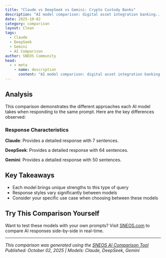 ```yaml
---
title: "Claude vs DeepSeek vs Gemini: Crypto Custody Banks"
description: "AI model comparison: digital asset integration banking..."
date: 2025-10-02
category: comparison
layout: Clean
tags:
  - Claude
  - DeepSeek
  - Gemini
  - AI Comparison
author: SNEOS Community
head:
  - - meta
    - name: description
      content: "AI model comparison: digital asset integration banking..."
---
```


<ChatComparison
  title="Claude vs DeepSeek vs Gemini: Crypto Custody Banks"
  prompt="digital asset integration banking"
  :responses='{
    "Claude": "# Digital Asset Integration in Banking\n\nDigital asset integration represents a significant transformation in traditional banking, encompassing cryptocurrencies, stablecoins, CBDCs, and tokenized assets. Here\u0027s a comprehensive overview:\n\n## Current Integration Models\n\n### **Custodial Services**\n- Secure storage and management of digital assets\n- Multi-signature wallets and cold storage solutions\n- Insurance coverage for digital holdings\n- Institutional-grade security protocols\n\n### **Trading \u0026 Exchange Services**\n- Crypto trading platforms integrated into banking apps\n- Fiat-to-crypto conversion services\n- Market making and liquidity provision\n- Real-time pricing and portfolio management\n\n### **Payment Solutions**\n- Blockchain-based cross-border transfers\n- Stablecoin payment rails\n- Programmable money and smart contracts\n- 24/7 settlement capabilities\n\n## Key Implementation Areas\n\n### **Infrastructure Development**\n- **Blockchain Integration**: Direct blockchain connectivity\n- **API Development**: Seamless third-party integrations\n- **Wallet Technology**: Hot and cold storage solutions\n- **Compliance Tools**: AML/KYC for digital assets\n\n### **Product Offerings**\n- Digital asset custody and management\n- Cryptocurrency lending and borrowing\n- Tokenized securities and bonds\n- DeFi protocol integrations\n\n## Benefits for Banks\n\n### **Operational Advantages**\n- **Cost Reduction**: Lower settlement and transfer costs\n- **Speed**: Near-instantaneous transactions\n- **Global Reach**: 24/7 international transfers\n- **Transparency**: Immutable transaction records\n\n### **Revenue Opportunities**\n- New fee structures and revenue streams\n- Expanded customer base (crypto-native users)\n- Enhanced treasury management services\n- Innovative financial products\n\n## Implementation Challenges\n\n### **Regulatory Compliance**\n- Evolving regulatory frameworks\n- Jurisdictional differences\n- Reporting requirements\n- Consumer protection standards\n\n### **Technical Challenges**\n- **Scalability**: Handling high transaction volumes\n- **Interoperability**: Multiple blockchain networks\n- **Security**: Protecting against cyber threats\n- **Integration**: Legacy system compatibility\n\n### **Risk Management**\n- Price volatility exposure\n- Operational risks\n- Liquidity management\n- Counterparty risks\n\n## Regulatory Landscape\n\n### **Key Considerations**\n- Banking license requirements for crypto services\n- Capital adequacy ratios for digital assets\n- Segregation of client funds\n- Regular audits and compliance reporting\n\n### **Global Variations**\n- **US**: Patchwork of federal and state regulations\n- **EU**: MiCA (Markets in Crypto-Assets) framework\n- **Asia**: Varying approaches from restrictive to progressive\n- **Emerging Markets**: Often more crypto-friendly policies\n\n## Technology Stack Requirements\n\n### **Core Infrastructure**\n\u0060\u0060\u0060\n\u250C\u2500\u2500\u2500\u2500\u2500\u2500\u2500\u2500\u2500\u2500\u2500\u2500\u2500\u2500\u2500\u2500\u2500\u2500\u2500\u2500\u2500\u2500\u2500\u2500\u2500\u2500\u2500\u2500\u2500\u2500\u2500\u2500\u2500\u2500\u2500\u2500\u2500\u2510\n\u2502        User Interface Layer        \u2502\n\u251C\u2500\u2500\u2500\u2500\u2500\u2500\u2500\u2500\u2500\u2500\u2500\u2500\u2500\u2500\u2500\u2500\u2500\u2500\u2500\u2500\u2500\u2500\u2500\u2500\u2500\u2500\u2500\u2500\u2500\u2500\u2500\u2500\u2500\u2500\u2500\u2500\u2500\u2524\n\u2502         API Gateway Layer          \u2502\n\u251C\u2500\u2500\u2500\u2500\u2500\u2500\u2500\u2500\u2500\u2500\u2500\u2500\u2500\u2500\u2500\u2500\u2500\u2500\u2500\u2500\u2500\u2500\u2500\u2500\u2500\u2500\u2500\u2500\u2500\u2500\u2500\u2500\u2500\u2500\u2500\u2500\u2500\u2524\n\u2502        Business Logic Layer        \u2502\n\u251C\u2500\u2500\u2500\u2500\u2500\u2500\u2500\u2500\u2500\u2500\u2500\u2500\u2500\u2500\u2500\u2500\u2500\u2500\u2500\u2500\u2500\u2500\u2500\u2500\u2500\u2500\u2500\u2500\u2500\u2500\u2500\u2500\u2500\u2500\u2500\u2500\u2500\u2524\n\u2502       Blockchain Integration       \u2502\n\u251C\u2500\u2500\u2500\u2500\u2500\u2500\u2500\u2500\u2500\u2500\u2500\u2500\u2500\u2500\u2500\u2500\u2500\u2500\u2500\u2500\u2500\u2500\u2500\u2500\u2500\u2500\u2500\u2500\u2500\u2500\u2500\u2500\u2500\u2500\u2500\u2500\u2500\u2524\n\u2502      Security \u0026 Compliance         \u2502\n\u2514\u2500\u2500\u2500\u2500\u2500\u2500\u2500\u2500\u2500\u2500\u2500\u2500\u2500\u2500\u2500\u2500\u2500\u2500\u2500\u2500\u2500\u2500\u2500\u2500\u2500\u2500\u2500\u2500\u2500\u2500\u2500\u2500\u2500\u2500\u2500\u2500\u2500\u2518\n\u0060\u0060\u0060\n\n### **Essential Components**\n- Multi-signature wallet infrastructure\n- Real-time blockchain monitoring\n- Automated compliance reporting\n- Risk management systems\n\n## Future Trends\n\n### **Emerging Developments**\n- **Central Bank Digital Currencies (CBDCs)**\n- **DeFi Integration**: Yield farming, liquidity mining\n- **NFT Services**: Custody and trading platforms\n- **Cross-Chain Solutions**: Multi-blockchain support\n\n### **Expected Evolution**\n- Increased regulatory clarity\n- Better user experience and interfaces\n- Enhanced security measures\n- Broader institutional adoption\n\n## Success Factors\n\n### **Strategic Considerations**\n1. **Phased Implementation**: Start with low-risk services\n2. **Partnership Strategy**: Collaborate with fintech providers\n3. **Talent Acquisition**: Build digital asset expertise\n4. **Customer Education**: Comprehensive user training\n5. **Risk Framework**: Robust governance structures\n\n### **Best Practices**\n- Maintain strong cybersecurity protocols\n- Ensure regulatory compliance from day one\n- Focus on user experience and education\n- Build scalable and flexible infrastructure\n- Establish clear risk management procedures\n\n## Conclusion\n\nDigital asset integration in banking represents both a significant opportunity and challenge. Success requires careful planning, robust",
    "DeepSeek": "Of course. This is a pivotal topic in modern finance. **Digital Asset Integration in Banking** refers to the process by which traditional financial institutions (banks) incorporate cryptocurrencies, stablecoins, tokenized assets (like real estate or securities), and other blockchain-based financial instruments into their existing suite of products and services.\n\nThis is not about replacing the traditional system but rather about bridging the old world with the new, digital-first financial ecosystem.\n\nHere\u2019s a comprehensive breakdown of what this entails, the drivers, the challenges, and the future outlook.\n\n---\n\n### 1. What Does Digital Asset Integration Actually Look Like in Practice?\n\nBanks are integrating digital assets in several key ways:\n\n| Integration Area | Description | Real-World Example |\n| :--- | :--- | :--- |\n| **Custody Services** | Banks use secure, regulated custodial solutions (often with specialized technology partners) to hold private keys for clients\u0027 digital assets, similar to how they safeguard traditional securities. | **BNY Mellon** offers a digital asset custody platform for select institutional clients. |\n| **Trading \u0026 Execution** | Providing clients (both retail and institutional) with the ability to buy, sell, and hold digital assets directly through their existing bank accounts or brokerage platforms. | **DBS Bank (Singapore)** runs a full-service digital exchange for institutional and accredited investors. |\n| **Payment \u0026 Transfers** | Using stablecoins or other digital currencies to facilitate faster, cheaper, and more transparent cross-border payments and settlements. | **J.P. Morgan** uses its **JPM Coin** for intraday repo transactions and cross-border payments for corporate clients. |\n| **Tokenization of Assets** | Converting rights to a physical or financial asset (e.g., a bond, a real estate fund, a private equity stake) into a digital token on a blockchain. This can increase liquidity, reduce costs, and enable fractional ownership. | **Soci\u00E9t\u00E9 G\u00E9n\u00E9rale** issued a digital green bond as a security token on the Ethereum blockchain. |\n| **Collateralized Lending** | Allowing clients to use their digital assets (like Bitcoin) as collateral for traditional currency loans. This unlocks liquidity without forcing the client to sell their assets. | Several private banks and fintechs like **Figure Technologies** and **Genesis** (in partnership with banks) offer this. |\n| **Wealth Management** | Offering clients exposure to digital assets through regulated products like Bitcoin ETFs, futures, or structured products, managed within their traditional investment portfolios. | Major wealth managers like **Morgan Stanley** and **UBS** provide access to Bitcoin ETFs for their clients. |\n\n---\n\n### 2. Key Drivers: Why Are Banks Doing This?\n\n*   **Client Demand:** Institutional investors, corporations, and a growing segment of retail customers are demanding access to digital assets. Banks risk losing clients to agile fintechs and native crypto companies if they don\u0027t adapt.\n*   **New Revenue Streams:** Fees from custody, trading, asset management, and lending on digital assets represent a significant new source of revenue.\n*   **Efficiency Gains:** Blockchain technology can streamline back-office operations, such as clearing and settlement, reducing costs and counterparty risk. Tokenization can automate complex processes like corporate actions and dividend payments.\n*   **Competitive Pressure:** The rise of DeFi (Decentralized Finance) and the potential for a new, parallel financial system pose an existential threat to traditional banks\u0027 intermediation role.\n*   **Regulatory Clarity (Emerging):** As jurisdictions like the EU (with MiCA), Hong Kong, and the UAE establish clearer regulatory frameworks, banks feel more confident to operate within defined guardrails.\n\n---\n\n### 3. Major Challenges \u0026 Hurdles\n\nDespite the drivers, integration is not straightforward.\n\n*   **Regulatory Uncertainty:** This is the single biggest hurdle. Regulations around capital requirements, anti-money laundering (AML), know-your-customer (KYC), and the legal status of digital assets are still evolving and often fragmented across different countries.\n*   **Technological Complexity:** Integrating legacy banking systems (often decades old) with new blockchain infrastructure is a massive technical challenge. It requires significant investment in new tech stacks, security, and expertise.\n*   **Security \u0026 Custody:** Safeguarding digital assets is fundamentally different from safeguarding traditional money. The risk of hacking, phishing, and loss of private keys is paramount. Banks must build or partner for institutional-grade custody solutions.\n*   **Volatility \u0026 Risk Management:** The high volatility of cryptocurrencies like Bitcoin creates challenges for valuation, collateral management, and risk modeling.\n*   **Reputational Risk:** The crypto industry has been marred by scandals (FTX, etc.). Banks must carefully navigate this space to maintain their reputation for trust and stability.\n*   **Talent Gap:** There is a shortage of professionals who deeply understand both traditional finance and blockchain technology.\n\n---\n\n### 4. The Future Outlook\n\nThe integration of digital assets is not a passing trend but a fundamental shift. We can expect to see:\n\n1.  **The \u0022Crypto-Native\u0022 and \u0022TradFi\u0022 Convergence:** The lines will continue to blur. We will see more partnerships between banks and compliant crypto firms.\n2.  **The Rise of Tokenized Real-World Assets (RWAs):** This is considered the \u0022killer app\u0022 for blockchain in traditional finance. Tokenizing everything from government bonds and equities to real estate and commodities will unlock trillions of dollars in currently illiquid assets.\n3.  **Programmable Money and Smart Contracts:** Banking products will become more automated and customizable using smart contracts for things like auto-paying invoices or releasing funds upon meeting certain conditions.\n4.  **Central Bank Digital Currencies (CBDCs):** The eventual rollout of CBDCs will force every bank to deeply integrate with a new form of digital sovereign currency, acting as a catalyst for wider digital asset adoption.\n\n### Conclusion\n\n**Digital asset integration is the process of future-proofing the banking industry.** It\u0027s a complex, multi-year journey fraught with challenges but driven by immense opportunity. The banks that successfully navigate this transition will be those that can blend their strengths\u2014trust, regulatory compliance, and deep client relationships\u2014with the innovation, efficiency, and new capabilities of the digital asset ecosystem. They will evolve from being mere money managers to becoming comprehensive **digital value managers**.",
    "Gemini": "Digital asset integration banking refers to the process of banks incorporating digital assets, like cryptocurrencies and stablecoins, into their existing services and infrastructure. It\u0027s a significant shift that aims to bridge the gap between traditional finance (TradFi) and the burgeoning world of decentralized finance (DeFi).\n\nHere\u0027s a breakdown of key aspects of digital asset integration banking:\n\n**What it Involves:**\n\n*   **Custody Services:** Banks providing secure storage and management of digital assets for their clients.  This is often a foundational step, as many institutions are hesitant to directly manage crypto keys themselves.  They might use third-party custodians or develop their own in-house solutions.\n*   **Trading \u0026 Brokerage:**  Offering clients the ability to buy, sell, and trade digital assets through the bank\u0027s platform, often integrated with existing brokerage services.\n*   **Lending \u0026 Borrowing:**  Using digital assets as collateral for loans or offering crypto-backed loans. This unlocks capital efficiency and allows users to leverage their digital asset holdings.  Reverse also holds true, where banks can borrow digital assets.\n*   **Payments \u0026 Settlements:**  Enabling faster and cheaper cross-border payments using stablecoins or other digital assets. This competes with traditional methods like SWIFT.\n*   **Tokenization of Assets:**  Representing real-world assets (e.g., real estate, securities, commodities) as digital tokens on a blockchain. Banks can facilitate the issuance, trading, and management of these tokenized assets.\n*   **Investment Products:**  Creating investment vehicles (e.g., ETFs, funds) that provide exposure to digital assets while offering the regulatory oversight and security that traditional investors expect.\n*   **Blockchain Integration:** Integrating blockchain technology into core banking processes to improve efficiency, transparency, and security, such as in supply chain finance or trade finance.\n*   **Stablecoin Issuance/Management:** Banks potentially issuing their own stablecoins, which are digital currencies pegged to a stable asset like the US dollar.  This could streamline payments and offer programmable money features.\n\n**Benefits for Banks:**\n\n*   **New Revenue Streams:** Expanding services to a new market segment and generating fees from custody, trading, lending, and other digital asset-related activities.\n*   **Increased Customer Acquisition \u0026 Retention:** Attracting tech-savvy customers and retaining existing clients who are interested in digital assets.\n*   **Improved Efficiency:**  Automating processes, reducing costs, and speeding up transactions through blockchain technology.\n*   **Competitive Advantage:**  Staying ahead of the curve and positioning themselves as leaders in the evolving financial landscape.\n*   **Modernization of Infrastructure:**  Upgrading existing technology and adopting innovative solutions to meet the demands of the digital age.\n\n**Challenges for Banks:**\n\n*   **Regulatory Uncertainty:** The legal and regulatory landscape for digital assets is still evolving, which creates uncertainty and compliance risks.  Banks need to navigate complex and often fragmented rules.\n*   **Security Risks:**  Digital assets are vulnerable to hacking and theft, so banks need to implement robust security measures to protect customer funds.\n*   **Technological Complexity:**  Integrating with blockchain technology and managing digital assets requires specialized expertise and infrastructure.\n*   **Volatility:** The price volatility of some digital assets, particularly cryptocurrencies, can pose a risk to banks and their customers.\n*   **Reputational Risk:**  Association with controversial or illicit activities in the digital asset space can damage a bank\u0027s reputation.\n*   **Integration Costs:**  Building and maintaining the necessary infrastructure for digital asset integration can be expensive.\n*   **Talent Acquisition:**  Finding and hiring professionals with the necessary blockchain and crypto expertise can be challenging.\n\n**Examples of Banks Involved:**\n\nWhile widespread adoption is still nascent, many banks are exploring or have already implemented aspects of digital asset integration:\n\n*   **BNY Mellon:** Offers digital asset custody services.\n*   **JPMorgan Chase:** Explores blockchain applications and created its own digital currency (JPM Coin).\n*   **Goldman Sachs:** Has a digital assets trading desk.\n*   **State Street:** Provides digital asset fund administration services.\n*   **Several smaller and regional banks** are partnering with fintech companies to offer crypto services.\n*   **Foreign Banks:**  Banks in countries with more progressive crypto regulations (e.g., Switzerland, Singapore) are often further ahead in adoption.\n\n**Future Trends:**\n\n*   **Increased Regulatory Clarity:**  As regulators around the world develop clearer rules for digital assets, adoption by banks is likely to accelerate.\n*   **Growing Institutional Adoption:**  More institutional investors will allocate capital to digital assets, driving demand for banking services in this space.\n*   **Development of Stablecoin Ecosystems:** Stablecoins will play a key role in facilitating payments and settlements in the digital economy.\n*   **Expansion of Tokenization:**  Tokenizing real-world assets will unlock new opportunities for banks and their clients.\n*   **Integration of DeFi Protocols:** Banks may explore integrating with decentralized finance protocols to offer new products and services.\n\n**In summary:**  Digital asset integration banking represents a significant transformation in the financial industry. While challenges remain, the potential benefits for banks and their customers are substantial.  As the digital asset space matures, we can expect to see more banks embracing this technology and offering a wider range of crypto-related services.\n"
  }'
  published-date="10:35"
/>

## Analysis

This comparison demonstrates the different approaches each AI model takes when responding to the same prompt. Here are the key differences observed:

### Response Characteristics

**Claude**: Provides a detailed response with 7 sentences. 

**DeepSeek**: Provides a detailed response with 64 sentences. 

**Gemini**: Provides a detailed response with 50 sentences. 

## Key Takeaways

- Each model brings unique strengths to this type of query
- Response styles vary significantly between models
- Consider your specific use case when choosing between these models

## Try This Comparison Yourself

Want to test these models with your own prompts? Visit [SNEOS.com](https://sneos.com) to compare AI responses side-by-side in real-time.

---

*This comparison was generated using the [SNEOS AI Comparison Tool](https://sneos.com)*
*Published: October 02, 2025 | Models: Claude, DeepSeek, Gemini*
